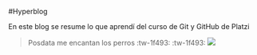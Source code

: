#Hyperblog

En este blog se resume lo que aprendí del curso de Git y GitHub de Platzi

>Posdata me encantan los perros :tw-1f493: :tw-1f493:
![](http://www.fiapbt.net/fotosbuenas_archivos/image307.jpg)
